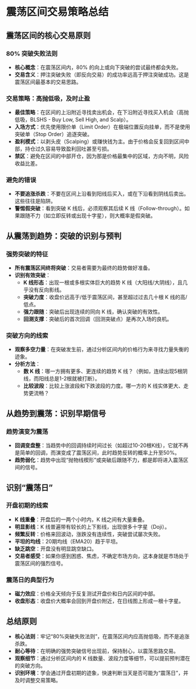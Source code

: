 # 震荡区间交易策略总结 

## 震荡区间的核心交易原则

### 80% 突破失败法则
-   **核心概念**：在震荡区间内，80% 的向上或向下突破的尝试最终都会失败。
-   **交易含义**：押注突破失败（即反向交易）的成功率远高于押注突破成功。这是震荡区间最基本的交易思路。

### 交易策略：高抛低吸，及时止盈
-   **最佳策略**：在区间的上沿附近寻找卖出机会，在下沿附近寻找买入机会（高抛低吸，BLSHS - Buy Low, Sell High, and Scalp）。
-   **入场方式**：优先使用限价单（Limit Order）在极端位置反向挂单，而不是使用突破单（Stop Order）追逐突破。
-   **盈利模式**：以剥头皮（Scalping）或赚快钱为主。由于价格会反复回到区间中部，持仓过久容易导致盈利回吐甚至亏损。
-   **禁区**：避免在区间的中部开仓，因为那是价格最集中的区域，方向不明，风险收益比差。

### 避免的错误
-   **不要追涨杀跌**：不要在区间上沿看到阳线后买入，或在下沿看到阴线后卖出。这些往往是陷阱。
-   **警惕假突破**：看到突破 K 线后，必须观察其后续 K 线（Follow-through）。如果跟随不力（如立即反转或出现十字星），则大概率是假突破。

## 从震荡到趋势：突破的识别与预判

### 强势突破的特征
-   **所有震荡区间终将突破**：交易者需要为最终的趋势做好准备。
-   **识别有效突破**：
    -   **K 线形态**：出现一根或多根实体巨大的趋势 K 线（大阳线/大阴线），且几乎没有反向影线。
    -   **突破力度**：收盘价远高于/低于震荡区间，甚至超过过去几十根 K 线的高/低点。
    -   **强力跟随**：突破后出现连续的同向 K 线，确认突破的有效性。
    -   **回测支撑**：突破后的首次回调（回测突破点）是再次入场的良机。

### 突破方向的线索
-   **观察多空力量**：在突破发生前，通过分析区间内的价格行为来寻找力量失衡的迹象。
-   **分析方法**：
    -   **数 K 线**：哪一方拥有更多、更连续的趋势 K 线？（例如，连续出现5根阴线，而阳线总是1-2根就被打断）。
    -   **比较波段**：比较上涨波段和下跌波段的力度。哪一方的 K 线实体更大、走势更流畅？

## 从趋势到震荡：识别早期信号

### 趋势演变为震荡
-   **回调变盘整**：当趋势中的回调持续时间过长（如超过10-20根K线），它就不再是简单的回调，而演变成了震荡区间，此时趋势反转的概率上升至50%。
-   **趋势弱化**：趋势中出现“抛物线楔形”或突破后跟随不力，都是即将进入震荡区间的信号。

## 识别“震荡日”

### 开盘初期的线索
-   **K 线重叠**：开盘后的一两个小时内，K 线之间有大量重叠。
-   **明显影线**：K 线普遍带有较长的上下影线，出现很多十字星（Doji）。
-   **频繁反转**：价格来回波动，涨跌没有连续性，突破尝试屡次失败。
-   **平坦的均线**：20期均线（EMA20）趋于平坦。
-   **缺乏跳空**：开盘没有明显跳空缺口。
-   **交易者感受**：如果你感到困惑、焦虑，不确定市场方向，这本身就是市场处于震荡区间的强烈信号。

### 震荡日的典型行为
-   **磁力效应**：价格全天倾向于反复测试开盘价和日内区间的中部。
-   **收盘形态**：收盘价大概率会回到开盘价附近，在日线图上形成一根十字星。

## 总结原则
-   **核心法则**：牢记“80%突破失败法则”，在震荡区间内应高抛低吸，而不是追涨杀跌。
-   **耐心等待**：在明确的强势突破信号出现前，保持耐心，以震荡思路交易。
-   **观察细节**：通过分析区间内的 K 线数量、波段力度等细节，可以提前预判潜在的突破方向。
-   **识别环境**：学会通过开盘初期的迹象，快速判断当天是否可能为“震荡日”，并及时调整交易策略。